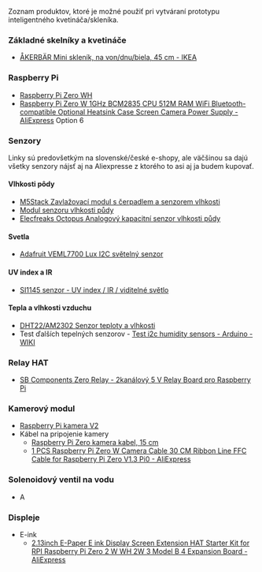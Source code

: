 Zoznam produktov, ktoré je možné použiť pri vytváraní prototypu inteligentného kvetináča/skleníka.

### Základné skelníky a kvetináče
-  [ÅKERBÄR Mini skleník, na von/dnu/biela, 45 cm - IKEA](https://www.ikea.com/sk/sk/p/akerbaer-mini-sklenik-na-von-dnu-biela-30537170/)

### Raspberry Pi
- [Raspberry Pi Zero WH](https://rpishop.cz/raspberry-pi-zero/685-raspberry-pi-zero-wh-4250236816296.html)
- [Raspberry Pi Zero W 1GHz BCM2835 CPU 512M RAM WiFi Bluetooth-compatible Optional Heatsink Case Screen Camera Power Supply - AliExpress](https://www.aliexpress.com/item/1005005243938806.html?spm=a2g0o.productlist.main.5.270e3b49cwObdJ&algo_pvid=9bc3ddd7-df92-42f3-a50f-0706f893f49f&algo_exp_id=9bc3ddd7-df92-42f3-a50f-0706f893f49f-2&pdp_npi=4%40dis%21EUR%21115.17%2124.92%21%21%21119.22%21%21%402103252e16989161155017456e9aec%2112000032340724046%21sea%21SK%210%21AB&curPageLogUid=13otFq0JOsKx) Option 6

### Senzory
Linky sú predovšetkým na slovenské/české e-shopy, ale väčšinou sa dajú všetky senzory nájsť aj na Aliexpresse z ktorého to asi aj ja budem kupovať.
#### Vlhkosti pôdy
- [M5Stack Zavlažovací modul s čerpadlem a senzorem vlhkosti](https://rpishop.cz/bloky/4233-m5stack-zavlazovaci-modul-s-cerpadlem-a-senzorem-vlhkosti.html)
- [Modul senzoru vlhkosti půdy](https://rpishop.cz/puda/2452-modul-senzoru-vlhkosti-pudy.html)
- [Elecfreaks Octopus Analogový kapacitní senzor vlhkosti půdy](https://rpishop.cz/octopus/2122-elecfreaks-octopus-analogovy-kapacitni-senzor-vlhkosti-pudy.html)
#### Svetla
- [Adafruit VEML7700 Lux I2C světelný senzor](https://rpishop.cz/adafruit/4126-adafruit-veml7700-lux-i2c-svetelny-senzor.html)
#### UV index a IR
- [SI1145 senzor - UV index / IR / viditelné světlo](https://rpishop.cz/adafruit/407-si1145-digitalni-senzor-uv-index-ir-viditelne-svetelo.html)
#### Tepla a vlhkosti vzduchu
- [DHT22/AM2302 Senzor teploty a vlhkosti](https://rpishop.cz/senzory-teploty-a-vlhkosti/5587-dht22am2302-senzor-teploty-a-vlhkosti.html#description-anchor)
- Test ďalších tepelných senzorov - [Test i2c humidity sensors - Arduino - WIKI](https://wiki.liutyi.info/display/ARDUINO/Test+i2c+humidity+sensors)

### Relay HAT
- [SB Components Zero Relay - 2kanálový 5 V Relay Board pro Raspberry Pi](https://rpishop.cz/automatizacni-karty/3745-sb-zero-relay-2kanalova-5-v-relay-board-pro-raspberry-pi.html)

### Kamerový modul
- [Raspberry Pi kamera V2](https://rpishop.cz/mipi-kamerove-moduly/329-raspberry-pi-kamera-modul-v2.html)
- Kábel na pripojenie kamery
	- [Raspberry Pi Zero kamera kabel, 15 cm](https://rpishop.cz/mipi/5775-raspberry-pi-zero-kamera-kabel-15-cm.html)
	- [1 PCS Raspberry Pi Zero W Camera Cable 30 CM Ribbon Line FFC Cable for Raspberry Pi Zero V1.3 Pi0 - AliExpress](https://www.aliexpress.com/item/32820946214.html?spm=a2g0o.productlist.main.1.14d5cZBycZBy16&algo_pvid=3fcdb980-6504-4d30-bd75-c575d06580f5&algo_exp_id=3fcdb980-6504-4d30-bd75-c575d06580f5-0&pdp_npi=4%40dis%21EUR%211.22%210.64%21%21%211.26%21%21%402103244616989160670197899e20b8%2112000031208255211%21sea%21SK%210%21AB&curPageLogUid=mNvc9xnoV4g9)

### Solenoidový ventil na vodu
- A

### Displeje
- E-ink
	- [2.13inch E-Paper E ink Display Screen Extension HAT Starter Kit for RPI Raspberry Pi Zero 2 W WH 2W 3 Model B 4 Expansion Board - AliExpress](https://www.aliexpress.com/item/1005001749804276.html?spm=a2g0o.productlist.main.1.f98965a6Wyf3l4&algo_pvid=54376326-7181-4c81-b510-ddaf766b46b6&algo_exp_id=54376326-7181-4c81-b510-ddaf766b46b6-0&pdp_npi=4%40dis%21EUR%2123.82%2118.58%21%21%2124.66%21%21%402103205116989182816792054e66e8%2112000027874471909%21sea%21SK%21907449841%21&curPageLogUid=hAFIgB7xv17E)